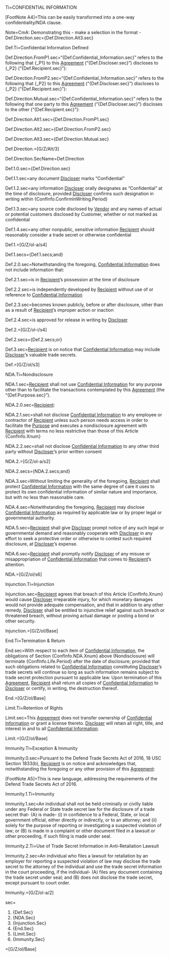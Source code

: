 Ti=CONFIDENTIAL INFORMATION

[FootNote A4]=This can be easily transformed into a one-way confidentiality/NDA clause.  

Note=CmA: Demonstrating this - make a selection in the format - Def.Direction.sec={Def.Direction.Alt3.sec}

Def.Ti=Confidential Information Defined

Def.Direction.FromP1.sec=“{Def.Confidential_Information.sec}” refers to the following that  {_P1} to this <a class='definedterm' href='#Def.Agreement.sec'>Agreement</a> (“{Def.Discloser.sec}”) discloses to {_P2} (“{Def.Recipient.sec}”):

Def.Direction.FromP2.sec=“{Def.Confidential_Information.sec}” refers to the following that  {_P2} to this <a class='definedterm' href='#Def.Agreement.sec'>Agreement</a> (“{Def.Discloser.sec}”) discloses to {_P2} (“{Def.Recipient.sec}”):

Def.Direction.Mutual.sec=“{Def.Confidential_Information.sec}” refers to the following that one party to this <a class='definedterm' href='#Def.Agreement.sec'>Agreement</a> (“{Def.Discloser.sec}”) discloses to the other (“{Def.Recipient.sec}”):

Def.Direction.Alt1.sec={Def.Direction.FromP1.sec}

Def.Direction.Alt2.sec={Def.Direction.FromP2.sec}

Def.Direction.Alt3.sec={Def.Direction.Mutual.sec}

Def.Direction.=[G/Z/Alt/3]

Def.Direction.SecName=Def.Direction

Def.1.0.sec={Def.Direction.sec}

Def.1.1.sec=any document <a class='definedterm' href='#Def.Discloser.sec'>Discloser</a> marks “Confidential”

Def.1.2.sec=any information <a class='definedterm' href='#Def.Discloser.sec'>Discloser</a> orally designates as “Confidential” at the time of disclosure, provided <a class='definedterm' href='#Def.Discloser.sec'>Discloser</a> confirms such designation in writing within {ConfInfo.ConfirmInWriting.Period}

Def.1.3.sec=any source code disclosed by <a class='definedterm' href='#Def.Vendor.sec'>Vendor</a> and any names of actual or potential customers disclosed by Customer, whether or not marked as confidential

Def.1.4.sec=any other nonpublic, sensitive information <a class='definedterm' href='#Def.Recipient.sec'>Recipient</a> should reasonably consider a trade secret or otherwise confidential

Def.1.=[G/Z/ol-a/s4]

Def.1.secs={Def.1.secs;and}

Def.2.0.sec=Notwithstanding the foregoing, <a class='definedterm' href='#Def.Confidential_Information.sec'>Confidential Information</a> does not include information that:

Def.2.1.sec=is in <a class='definedterm' href='#Def.Recipient.sec'>Recipient</a>’s possession at the time of disclosure

Def.2.2.sec=is independently developed by <a class='definedterm' href='#Def.Recipient.sec'>Recipient</a> without use of or reference to <a class='definedterm' href='#Def.Confidential_Information.sec'>Confidential Information</a>

Def.2.3.sec=becomes known publicly, before or after disclosure, other than as a result of <a class='definedterm' href='#Def.Recipient.sec'>Recipient</a>’s improper action or inaction

Def.2.4.sec=is approved for release in writing by <a class='definedterm' href='#Def.Discloser.sec'>Discloser</a>

Def.2.=[G/Z/ol-i/s4]

Def.2.secs={Def.2.secs;or}

Def.3.sec=<a class='definedterm' href='#Def.Recipient.sec'>Recipient</a> is on notice that <a class='definedterm' href='#Def.Confidential_Information.sec'>Confidential Information</a> may include <a class='definedterm' href='#Def.Discloser.sec'>Discloser</a>’s valuable trade secrets.

Def.=[G/Z/ol/s3]

NDA.Ti=Nondisclosure

NDA.1.sec=<a class='definedterm' href='#Def.Recipient.sec'>Recipient</a> shall not use <a class='definedterm' href='#Def.Confidential_Information.sec'>Confidential Information</a> for any purpose other than to facilitate the transactions contemplated by this <a class='definedterm' href='#Def.Agreement.sec'>Agreement</a> (the “{Def.Purpose.sec}”).

NDA.2.0.sec=<a class='definedterm' href='#Def.Recipient.sec'>Recipient</a>:

NDA.2.1.sec=shall not disclose <a class='definedterm' href='#Def.Confidential_Information.sec'>Confidential Information</a> to any employee or contractor of <a class='definedterm' href='#Def.Recipient.sec'>Recipient</a> unless such person needs access in order to facilitate the <a class='definedterm' href='#Def.Purpose.sec'>Purpose</a> and executes a nondisclosure agreement with <a class='definedterm' href='#Def.Recipient.sec'>Recipient</a> with terms no less restrictive than those of this Article {ConfInfo.Xnum}

NDA.2.2.sec=shall not disclose <a class='definedterm' href='#Def.Confidential_Information.sec'>Confidential Information</a> to any other third party without <a class='definedterm' href='#Def.Discloser.sec'>Discloser</a>’s prior written consent

NDA.2.=[G/Z/ol-a/s2]

NDA.2.secs={NDA.2.secs;and}

NDA.3.sec=Without limiting the generality of the foregoing, <a class='definedterm' href='#Def.Recipient.sec'>Recipient</a> shall protect <a class='definedterm' href='#Def.Confidential_Information.sec'>Confidential Information</a> with the same degree of care it uses to protect its own confidential information of similar nature and importance, but with no less than reasonable care.

NDA.4.sec=Notwithstanding the foregoing, <a class='definedterm' href='#Def.Recipient.sec'>Recipient</a> may disclose <a class='definedterm' href='#Def.Confidential_Information.sec'>Confidential Information</a> as required by applicable law or by proper legal or governmental authority.

NDA.5.sec=<a class='definedterm' href='#Def.Recipient.sec'>Recipient</a> shall give <a class='definedterm' href='#Def.Discloser.sec'>Discloser</a> prompt notice of any such legal or governmental demand and reasonably cooperate with <a class='definedterm' href='#Def.Discloser.sec'>Discloser</a> in any effort to seek a protective order or otherwise to contest such required disclosure, at <a class='definedterm' href='#Def.Discloser.sec'>Discloser</a>’s expense.

NDA.6.sec=<a class='definedterm' href='#Def.Recipient.sec'>Recipient</a> shall promptly notify <a class='definedterm' href='#Def.Discloser.sec'>Discloser</a> of any misuse or misappropriation of <a class='definedterm' href='#Def.Confidential_Information.sec'>Confidential Information</a> that comes to <a class='definedterm' href='#Def.Recipient.sec'>Recipient</a>’s attention.

NDA.=[G/Z/ol/s6]

Injunction.Ti=Injunction

Injunction.sec=<a class='definedterm' href='#Def.Recipient.sec'>Recipient</a> agrees that breach of this Article {ConfInfo.Xnum} would cause <a class='definedterm' href='#Def.Discloser.sec'>Discloser</a> irreparable injury, for which monetary damages would not provide adequate compensation, and that in addition to any other remedy, <a class='definedterm' href='#Def.Discloser.sec'>Discloser</a> shall be entitled to injunctive relief against such breach or threatened breach, without proving actual damage or posting a bond or other security.

Injunction.=[G/Z/ol/Base]

End.Ti=Termination & Return

End.sec=With respect to each item of <a class='definedterm' href='#Def.Confidential_Information.sec'>Confidential Information</a>, the obligations of Section {ConfInfo.NDA.Xnum} above (Nondisclosure) will terminate {ConfInfo.Life.Period} after the date of disclosure; provided that such obligations related to <a class='definedterm' href='#Def.Confidential_Information.sec'>Confidential Information</a> constituting <a class='definedterm' href='#Def.Discloser.sec'>Discloser</a>’s trade secrets will continue so long as such information remains subject to trade secret protection pursuant to applicable law. Upon termination of this <a class='definedterm' href='#Def.Agreement.sec'>Agreement</a>, <a class='definedterm' href='#Def.Recipient.sec'>Recipient</a> shall return all copies of <a class='definedterm' href='#Def.Confidential_Information.sec'>Confidential Information</a> to <a class='definedterm' href='#Def.Discloser.sec'>Discloser</a> or certify, in writing, the destruction thereof.

End.=[G/Z/ol/Base]

Limit.Ti=Retention of Rights

Limit.sec=This <a class='definedterm' href='#Def.Agreement.sec'>Agreement</a> does not transfer ownership of <a class='definedterm' href='#Def.Confidential_Information.sec'>Confidential Information</a> or grant a license thereto. <a class='definedterm' href='#Def.Discloser.sec'>Discloser</a> will retain all right, title, and interest in and to all <a class='definedterm' href='#Def.Confidential_Information.sec'>Confidential Information</a>.

Limit.=[G/Z/ol/Base]

Immunity.Ti=Exception & Immunity

Immunity.0.sec=Pursuant to the Defend Trade Secrets Act of 2016, 18 USC Section 1833(b), <a class='definedterm' href='#Def.Recipient.sec'>Recipient</a> is on notice and acknowledges that, notwithstanding the foregoing or any other provision of this <a class='definedterm' href='#Def.Agreement.sec'>Agreement</a>:

[FootNote A5]=This is new language, addressing the requirements of the Defend Trade Secrets Act of 2016.

Immunity.1.Ti=Immunity

Immunity.1.sec=An individual shall not be held criminally or civilly liable under any Federal or State trade secret law for the disclosure of a trade secret that- (A) is made- (i) in confidence to a Federal, State, or local government official, either directly or indirectly, or to an attorney; and (ii) solely for the purpose of reporting or investigating a suspected violation of law; or (B) is made in a complaint or other document filed in a lawsuit or other proceeding, if such filing is made under seal.

Immunity.2.Ti=Use of Trade Secret Information in Anti-Retaliation Lawsuit

Immunity.2.sec=An individual who files a lawsuit for retaliation by an employer for reporting a suspected violation of law may disclose the trade secret to the attorney of the individual and use the trade secret information in the court proceeding, if the individual- (A) files any document containing the trade secret under seal; and (B) does not disclose the trade secret, except pursuant to court order.

Immunity.=[G/Z/ol-a/2]

sec=<ol><li>{Def.Sec}<li>{NDA.Sec}<li>{Injunction.Sec}<li>{End.Sec}<li>{Limit.Sec}<li>{Immunity.Sec}</ol>

=[G/Z/ol/Base]
